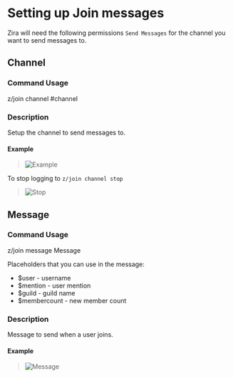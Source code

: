 # Setting up Join messages

Zira will need the following permissions `Send Messages` for the channel you want to send messages to.

## Channel

### Command Usage

z/join channel #channel

### Description

Setup the channel to send messages to.

#### Example

>![Example](https://stuff.zira.pw/files/1527371353188.png)

To stop logging to `z/join channel stop`

>![Stop](https://stuff.zira.pw/files/1527371363985.png)

## Message

### Command Usage

z/join message Message

Placeholders that you can use in the message:
* $user - username
* $mention - user mention
* $guild - guild name
* $membercount - new member count

### Description

Message to send when a user joins.

#### Example

>![Message](https://stuff.zira.pw/files/1527371566321.png)
